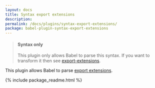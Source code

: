 ```yaml
---
layout: docs
title: Syntax export extensions
description:
permalink: /docs/plugins/syntax-export-extensions/
package: babel-plugin-syntax-export-extensions
---
```


<blockquote class="babel-callout babel-callout-info">
  <h4>Syntax only</h4>
  <p>
    This plugin only allows Babel to parse this syntax. If you want to transform it then
    see <a href="/docs/plugins/transform-export-extensions/">export-extensions</a>.
  </p>
</blockquote>

This plugin allows Babel to parse [export extensions](https://github.com/leebyron/ecmascript-more-export-from).

{% include package_readme.html %}
